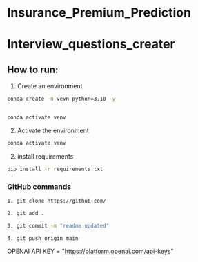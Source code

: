 # Insurance_Premium_Prediction

# Interview_questions_creater


## How to run:

1. Create an environment

```bash
conda create -n vevn python=3.10 -y


conda activate venv

```

2. Activate the environment

```bash
conda activate venv
```


2. install requirements

```bash
pip install -r requirements.txt
```




### GitHub commands

```bash
1. git clone https://github.com/

2. git add .

3. git commit -m "readme updated"

4. git push origin main

```

OPENAI API KEY = "https://platform.openai.com/api-keys"